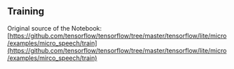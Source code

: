 ## Training

Original source of the Notebook: [https://github.com/tensorflow/tensorflow/tree/master/tensorflow/lite/micro/examples/micro_speech/train](https://github.com/tensorflow/tensorflow/tree/master/tensorflow/lite/micro/examples/mirco_speech/train)
